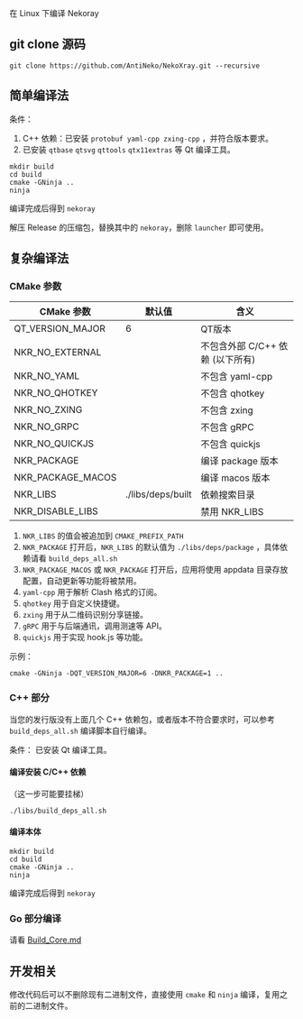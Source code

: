 在 Linux 下编译 Nekoray

## git clone 源码

```
git clone https://github.com/AntiNeko/NekoXray.git --recursive
```

## 简单编译法

条件：

1. C++ 依赖：已安装 `protobuf yaml-cpp zxing-cpp` ，并符合版本要求。
2. 已安装 `qtbase` `qtsvg` `qttools` `qtx11extras` 等 Qt 编译工具。

```shell
mkdir build
cd build
cmake -GNinja ..
ninja
```

编译完成后得到 `nekoray`

解压 Release 的压缩包，替换其中的 `nekoray`，删除 `launcher` 即可使用。

## 复杂编译法

### CMake 参数

| CMake 参数          | 默认值               | 含义                    |
|-------------------|-------------------|-----------------------|
| QT_VERSION_MAJOR  | 6                 | QT版本                  |
| NKR_NO_EXTERNAL   |                   | 不包含外部 C/C++ 依赖 (以下所有) |
| NKR_NO_YAML       |                   | 不包含 yaml-cpp          |
| NKR_NO_QHOTKEY    |                   | 不包含 qhotkey           |
| NKR_NO_ZXING      |                   | 不包含 zxing             |
| NKR_NO_GRPC       |                   | 不包含 gRPC              |
| NKR_NO_QUICKJS    |                   | 不包含 quickjs           |
| NKR_PACKAGE       |                   | 编译 package 版本   |
| NKR_PACKAGE_MACOS |                   | 编译 macos 版本           |
| NKR_LIBS          | ./libs/deps/built | 依赖搜索目录                |
| NKR_DISABLE_LIBS  |                   | 禁用 NKR_LIBS           |

1. `NKR_LIBS` 的值会被追加到 `CMAKE_PREFIX_PATH`
2. `NKR_PACKAGE` 打开后，`NKR_LIBS` 的默认值为 `./libs/deps/package` ，具体依赖请看 `build_deps_all.sh`
3. `NKR_PACKAGE_MACOS` 或 `NKR_PACKAGE` 打开后，应用将使用 appdata 目录存放配置，自动更新等功能将被禁用。
4. `yaml-cpp` 用于解析 Clash 格式的订阅。
5. `qhotkey` 用于自定义快捷键。
6. `zxing` 用于从二维码识别分享链接。
7. `gRPC` 用于与后端通讯，调用测速等 API。
8. `quickjs` 用于实现 hook.js 等功能。

示例：

```shell
cmake -GNinja -DQT_VERSION_MAJOR=6 -DNKR_PACKAGE=1 ..
```

### C++ 部分

当您的发行版没有上面几个 C++ 依赖包，或者版本不符合要求时，可以参考 `build_deps_all.sh` 编译脚本自行编译。

条件： 已安装 Qt 编译工具。

#### 编译安装 C/C++ 依赖

（这一步可能要挂梯）

```shell
./libs/build_deps_all.sh
```

#### 编译本体

```shell
mkdir build
cd build
cmake -GNinja ..
ninja
```

编译完成后得到 `nekoray`

### Go 部分编译

请看 [Build_Core.md](./Build_Core.md)

## 开发相关

修改代码后可以不删除现有二进制文件，直接使用 `cmake` 和 `ninja` 编译，复用之前的二进制文件。